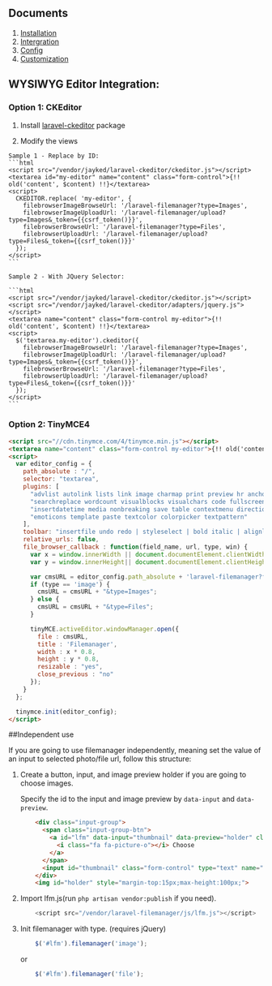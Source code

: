 ## Documents

  1. [Installation](https://github.com/Jayked/laravel-filemanager/blob/master/doc/installation.md)
  1. [Intergration](https://github.com/Jayked/laravel-filemanager/blob/master/doc/integration.md)
  1. [Config](https://github.com/Jayked/laravel-filemanager/blob/master/doc/config.md)
  1. [Customization](https://github.com/Jayked/laravel-filemanager/blob/master/doc/customization.md)

## WYSIWYG Editor Integration:
### Option 1: CKEditor

  1. Install [laravel-ckeditor](https://github.com/Jayked/laravel-ckeditor) package

  1. Modify the views

    Sample 1 - Replace by ID:
    ```html
    <script src="/vendor/jayked/laravel-ckeditor/ckeditor.js"></script>
    <textarea id="my-editor" name="content" class="form-control">{!! old('content', $content) !!}</textarea>
    <script>
      CKEDITOR.replace( 'my-editor', {
        filebrowserImageBrowseUrl: '/laravel-filemanager?type=Images',
        filebrowserImageUploadUrl: '/laravel-filemanager/upload?type=Images&_token={{csrf_token()}}',
        filebrowserBrowseUrl: '/laravel-filemanager?type=Files',
        filebrowserUploadUrl: '/laravel-filemanager/upload?type=Files&_token={{csrf_token()}}'
      });
    </script>
    ```

    Sample 2 - With JQuery Selector:

    ```html
    <script src="/vendor/jayked/laravel-ckeditor/ckeditor.js"></script>
    <script src="/vendor/jayked/laravel-ckeditor/adapters/jquery.js"></script>
    <textarea name="content" class="form-control my-editor">{!! old('content', $content) !!}</textarea>
    <script>
      $('textarea.my-editor').ckeditor({
        filebrowserImageBrowseUrl: '/laravel-filemanager?type=Images',
        filebrowserImageUploadUrl: '/laravel-filemanager/upload?type=Images&_token={{csrf_token()}}',
        filebrowserBrowseUrl: '/laravel-filemanager?type=Files',
        filebrowserUploadUrl: '/laravel-filemanager/upload?type=Files&_token={{csrf_token()}}'
      });
    </script>
    ```

### Option 2: TinyMCE4

```html
<script src="//cdn.tinymce.com/4/tinymce.min.js"></script>
<textarea name="content" class="form-control my-editor">{!! old('content', $content) !!}</textarea>
<script>
  var editor_config = {
    path_absolute : "/",
    selector: "textarea",
    plugins: [
      "advlist autolink lists link image charmap print preview hr anchor pagebreak",
      "searchreplace wordcount visualblocks visualchars code fullscreen",
      "insertdatetime media nonbreaking save table contextmenu directionality",
      "emoticons template paste textcolor colorpicker textpattern"
    ],
    toolbar: "insertfile undo redo | styleselect | bold italic | alignleft aligncenter alignright alignjustify | bullist numlist outdent indent | link image media",
    relative_urls: false,
    file_browser_callback : function(field_name, url, type, win) {
      var x = window.innerWidth || document.documentElement.clientWidth || document.getElementsByTagName('body')[0].clientWidth;
      var y = window.innerHeight|| document.documentElement.clientHeight|| document.getElementsByTagName('body')[0].clientHeight;

      var cmsURL = editor_config.path_absolute + 'laravel-filemanager?field_name=' + field_name;
      if (type == 'image') {
        cmsURL = cmsURL + "&type=Images";
      } else {
        cmsURL = cmsURL + "&type=Files";
      }

      tinyMCE.activeEditor.windowManager.open({
        file : cmsURL,
        title : 'Filemanager',
        width : x * 0.8,
        height : y * 0.8,
        resizable : "yes",
        close_previous : "no"
      });
    }
  };

  tinymce.init(editor_config);
</script>
```

##Independent use

If you are going to use filemanager independently, meaning set the value of an input to selected photo/file url, follow this structure:

1. Create a button, input, and image preview holder if you are going to choose images.

    Specify the id to the input and image preview by `data-input` and `data-preview`.

    ```html
        <div class="input-group">
          <span class="input-group-btn">
            <a id="lfm" data-input="thumbnail" data-preview="holder" class="btn btn-primary">
              <i class="fa fa-picture-o"></i> Choose
            </a>
          </span>
          <input id="thumbnail" class="form-control" type="text" name="filepath">
        </div>
        <img id="holder" style="margin-top:15px;max-height:100px;">
    ``` 

1. Import lfm.js(run `php artisan vendor:publish` if you need).

    ```javascript
        <script src="/vendor/laravel-filemanager/js/lfm.js"></script>
    ```

1. Init filemanager with type. (requires jQuery)

    ```javascript
        $('#lfm').filemanager('image');
    ```
    or

    ```javascript
        $('#lfm').filemanager('file');
    ```
